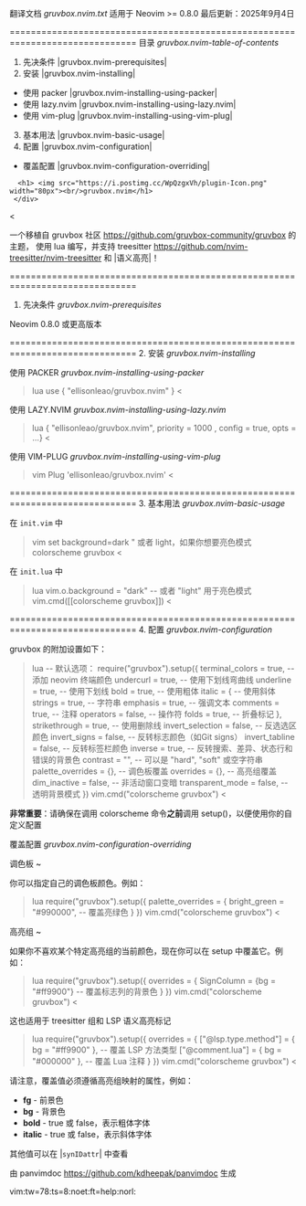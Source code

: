 
翻译文档 *gruvbox.nvim.txt*      适用于 Neovim >= 0.8.0     最后更新：2025年9月4日

==============================================================================
目录                                        *gruvbox.nvim-table-of-contents*

1. 先决条件                                     |gruvbox.nvim-prerequisites|
2. 安装                                           |gruvbox.nvim-installing|
  - 使用 packer                       |gruvbox.nvim-installing-using-packer|
  - 使用 lazy.nvim                 |gruvbox.nvim-installing-using-lazy.nvim|
  - 使用 vim-plug                   |gruvbox.nvim-installing-using-vim-plug|
3. 基本用法                                       |gruvbox.nvim-basic-usage|
4. 配置                                         |gruvbox.nvim-configuration|
  - 覆盖配置                       |gruvbox.nvim-configuration-overriding|
>
      <h1> <img src="https://i.postimg.cc/WpQzgxVh/plugin-Icon.png" width="80px"><br/>gruvbox.nvim</h1>
     </div>
<


一个移植自 gruvbox 社区 <https://github.com/gruvbox-community/gruvbox> 的主题，
使用 lua 编写，并支持 treesitter <https://github.com/nvim-treesitter/nvim-treesitter>
和 |语义高亮|！


==============================================================================
1. 先决条件                                     *gruvbox.nvim-prerequisites*

Neovim 0.8.0 或更高版本


==============================================================================
2. 安装                                           *gruvbox.nvim-installing*


使用 PACKER                         *gruvbox.nvim-installing-using-packer*

>lua
    use { "ellisonleao/gruvbox.nvim" }
<


使用 LAZY.NVIM                   *gruvbox.nvim-installing-using-lazy.nvim*

>lua
    { "ellisonleao/gruvbox.nvim", priority = 1000 , config = true, opts = ...}
<


使用 VIM-PLUG                     *gruvbox.nvim-installing-using-vim-plug*

>vim
    Plug 'ellisonleao/gruvbox.nvim'
<


==============================================================================
3. 基本用法                                       *gruvbox.nvim-basic-usage*

在 `init.vim` 中

>vim
    set background=dark " 或者 light，如果你想要亮色模式
    colorscheme gruvbox
<

在 `init.lua` 中

>lua
    vim.o.background = "dark" -- 或者 "light" 用于亮色模式
    vim.cmd([[colorscheme gruvbox]])
<


==============================================================================
4. 配置                                         *gruvbox.nvim-configuration*

gruvbox 的附加设置如下：

>lua
    -- 默认选项：
    require("gruvbox").setup({
      terminal_colors = true, -- 添加 neovim 终端颜色
      undercurl = true,      -- 使用下划线弯曲线
      underline = true,      -- 使用下划线
      bold = true,           -- 使用粗体
      italic = {             -- 使用斜体
        strings = true,      -- 字符串
        emphasis = true,     -- 强调文本
        comments = true,     -- 注释
        operators = false,   -- 操作符
        folds = true,        -- 折叠标记
      },
      strikethrough = true,  -- 使用删除线
      invert_selection = false, -- 反选选区颜色
      invert_signs = false,  -- 反转标志颜色（如Git signs）
      invert_tabline = false, -- 反转标签栏颜色
      inverse = true,        -- 反转搜索、差异、状态行和错误的背景色
      contrast = "",         -- 可以是 "hard", "soft" 或空字符串
      palette_overrides = {}, -- 调色板覆盖
      overrides = {},        -- 高亮组覆盖
      dim_inactive = false,  -- 非活动窗口变暗
      transparent_mode = false, -- 透明背景模式
    })
    vim.cmd("colorscheme gruvbox")
<

**非常重要**：请确保在调用 colorscheme 命令**之前**调用 setup()，以便使用你的自定义配置


覆盖配置                              *gruvbox.nvim-configuration-overriding*


调色板 ~

你可以指定自己的调色板颜色。例如：

>lua
    require("gruvbox").setup({
        palette_overrides = {
            bright_green = "#990000", -- 覆盖亮绿色
        }
    })
    vim.cmd("colorscheme gruvbox")
<


高亮组 ~

如果你不喜欢某个特定高亮组的当前颜色，现在你可以在 setup 中覆盖它。例如：

>lua
    require("gruvbox").setup({
        overrides = {
            SignColumn = {bg = "#ff9900"} -- 覆盖标志列的背景色
        }
    })
    vim.cmd("colorscheme gruvbox")
<

这也适用于 treesitter 组和 LSP 语义高亮标记

>lua
    require("gruvbox").setup({
        overrides = {
            ["@lsp.type.method"] = { bg = "#ff9900" }, -- 覆盖 LSP 方法类型
            ["@comment.lua"] = { bg = "#000000" },     -- 覆盖 Lua 注释
        }
    })
    vim.cmd("colorscheme gruvbox")
<

请注意，覆盖值必须遵循高亮组映射的属性，例如：

- **fg** - 前景色
- **bg** - 背景色
- **bold** - true 或 false，表示粗体字体
- **italic** - true 或 false，表示斜体字体

其他值可以在 |`synIDattr`| 中查看

由 panvimdoc <https://github.com/kdheepak/panvimdoc> 生成

vim:tw=78:ts=8:noet:ft=help:norl:
